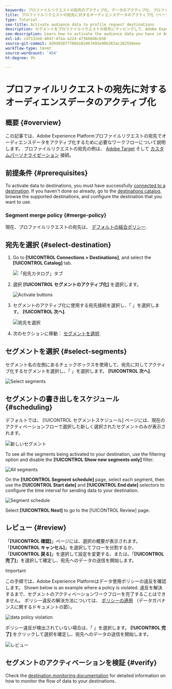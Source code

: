 ```yaml
---
keywords: プロファイルリクエストの宛先のアクティブ化、データのアクティブ化、プロファイルリクエストの宛先
title: プロファイルリクエストの宛先に対するオーディエンスデータのアクティブ化（ベータ版）
type: Tutorial
seo-title: Activate audience data to profile request destinations
description: セグメントをプロファイルリクエストの宛先にマッピングして、Adobe Experience Platformでのオーディエンスデータをアクティブ化する方法について説明します。
seo-description: Learn how to activate the audience data you have in Adobe Experience Platform by mapping segments to profile request destinations.
exl-id: cd7132eb-4047-4faa-a224-47366846cb56
source-git-commit: dd9493077706b102467493e90b363ac202550eee
workflow-type: tm+mt
source-wordcount: '454'
ht-degree: 9%

---
```


# プロファイルリクエストの宛先に対するオーディエンスデータのアクティブ化

## 概要 {#overview}

この記事では、Adobe Experience Platformプロファイルリクエストの宛先でオーディエンスデータをアクティブ化するために必要なワークフローについて説明します。 プロファイルリクエストの宛先の例は、 [Adobe Target](../../destinations/catalog/personalization/adobe-target-connection.md) そして [カスタムパーソナライゼーション](../../destinations/catalog/personalization/custom-personalization.md) 接続。

## 前提条件 {#prerequisites}

To activate data to destinations, you must have successfully [connected to a destination](./connect-destination.md). If you haven&#39;t done so already, go to the [destinations catalog](../catalog/overview.md), browse the supported destinations, and configure the destination that you want to use.

### Segment merge policy {#merge-policy}

現在、プロファイルリクエストの宛先は、 [デフォルトの結合ポリシー](../../segmentation/ui/segment-builder.md#merge-policies).

## 宛先を選択 {#select-destination}

1. Go to **[!UICONTROL Connections > Destinations]**, and select the **[!UICONTROL Catalog]** tab.

   ![「宛先カタログ」タブ](../assets/ui/activate-segment-streaming-destinations/catalog-tab.png)

1. 選択 **[!UICONTROL セグメントのアクティブ化]** を選択します。

   ![Activate buttons](../assets/ui/activate-profile-request-destinations/activate-segments-button.png)

1. セグメントのアクティブ化に使用する宛先接続を選択し、「 」を選択します。 **[!UICONTROL 次へ]**.

   ![宛先を選択](../assets/ui/activate-profile-request-destinations/select-destination.png)

1. 次のセクションに移動： [セグメントを選択](#select-segments).

## セグメントを選択 {#select-segments}

セグメント名の左側にあるチェックボックスを使用して、宛先に対してアクティブ化するセグメントを選択し、「 」を選択します。 **[!UICONTROL 次へ]**.

![Select segments](../assets/ui/activate-profile-request-destinations/select-segments.png)

## セグメントの書き出しをスケジュール {#scheduling}

デフォルトでは、 [!UICONTROL セグメントスケジュール] ページには、現在のアクティベーションフローで選択した新しく選択されたセグメントのみが表示されます。

![新しいセグメント](../assets/ui/activate-profile-request-destinations/new-segments.png)

To see all the segments being activated to your destination, use the filtering option and disable the **[!UICONTROL Show new segments only]** filter.

![All segments](../assets/ui/activate-profile-request-destinations/all-segments.png)

On the **[!UICONTROL Segment schedule]** page, select each segment, then use the **[!UICONTROL Start date]** and **[!UICONTROL End date]** selectors to configure the time interval for sending data to your destination.

![Segment schedule](../assets/ui/activate-profile-request-destinations/segment-schedule.png)

Select **[!UICONTROL Next]** to go to the [!UICONTROL Review] page.

## レビュー {#review}

「**[!UICONTROL 確認]**」ページには、選択の概要が表示されます。「**[!UICONTROL キャンセル]**」を選択してフローを分割するか、「**[!UICONTROL 戻る]**」を選択して設定を変更する、または、「**[!UICONTROL 完了]**」を選択して確定し、宛先へのデータの送信を開始します。

>[!IMPORTANT]
>
>この手順では、Adobe Experience Platformはデータ使用ポリシーの違反を確認します。 Shown below is an example where a policy is violated. 違反を解決するまで、セグメントのアクティベーションワークフローを完了することはできません。 ポリシー違反の解決方法については、 [ポリシーの適用](../../rtcdp/privacy/data-governance-overview.md#enforcement) （データガバナンスに関するドキュメントの節）。

![data policy violation](../assets/common/data-policy-violation.png)

ポリシー違反が検出されていない場合は、「 」を選択します。 **[!UICONTROL 完了]** をクリックして選択を確定し、宛先へのデータの送信を開始します。

![レビュー](../assets/ui/activate-profile-request-destinations/review.png)

## セグメントのアクティベーションを検証 {#verify}

Check the [destination monitoring documentation](../../dataflows/ui/monitor-destinations.md) for detailed information on how to monitor the flow of data to your destinations.
